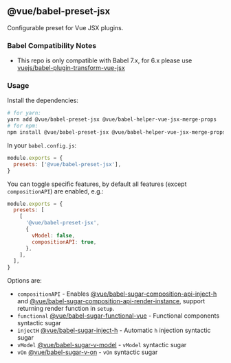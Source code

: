 ## @vue/babel-preset-jsx

Configurable preset for Vue JSX plugins.

### Babel Compatibility Notes

- This repo is only compatible with Babel 7.x, for 6.x please
  use [vuejs/babel-plugin-transform-vue-jsx](https://github.com/vuejs/babel-plugin-transform-vue-jsx)

### Usage

Install the dependencies:

```sh
# for yarn:
yarn add @vue/babel-preset-jsx @vue/babel-helper-vue-jsx-merge-props
# for npm:
npm install @vue/babel-preset-jsx @vue/babel-helper-vue-jsx-merge-props --save
```

In your `babel.config.js`:

```js
module.exports = {
  presets: ['@vue/babel-preset-jsx'],
}
```

You can toggle specific features, by default all features (except `compositionAPI`) are enabled, e.g.:

```js
module.exports = {
  presets: [
    [
      '@vue/babel-preset-jsx',
      {
        vModel: false,
        compositionAPI: true,
      },
    ],
  ],
}
```

Options are:

- `compositionAPI` - Enables [@vue/babel-sugar-composition-api-inject-h](../babel-sugar-composition-api-inject-h)
  and [@vue/babel-sugar-composition-api-render-instance](../babel-sugar-composition-api-render-instance), support
  returning render function in `setup`.
- `functional` [@vue/babel-sugar-functional-vue](../babel-sugar-functional-vue/README.md) - Functional components
  syntactic sugar
- `injectH` [@vue/babel-sugar-inject-h](../babel-sugar-inject-h/README.md) - Automatic `h` injection syntactic sugar
- `vModel` [@vue/babel-sugar-v-model](../babel-sugar-v-model/README.md) - `vModel` syntactic sugar
- `vOn` [@vue/babel-sugar-v-on](../babel-sugar-v-on/README.md) - `vOn` syntactic sugar
